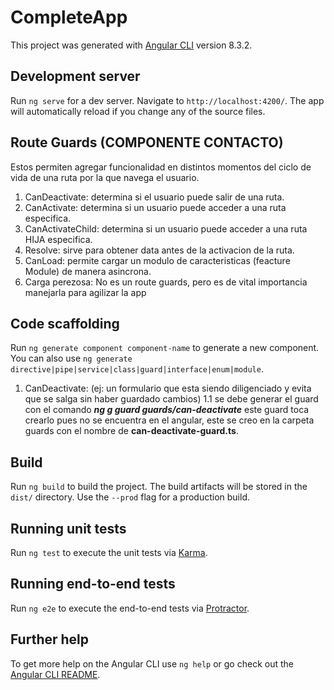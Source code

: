# CompleteApp

This project was generated with [Angular CLI](https://github.com/angular/angular-cli) version 8.3.2.

## Development server

Run `ng serve` for a dev server. Navigate to `http://localhost:4200/`. The app will automatically reload if you change any of the source files.

## Route Guards (COMPONENTE CONTACTO)

Estos permiten agregar funcionalidad en distintos momentos del ciclo de vida de una ruta por la que navega el usuario.
1. CanDeactivate: determina si el usuario puede salir de una ruta.
2. CanActivate: determina si un usuario puede acceder a una ruta especifica.
3. CanActivateChild: determina si un usuario puede acceder a una ruta HIJA especifica.
4. Resolve: sirve para obtener data antes de la activacion de la ruta.
5. CanLoad: permite cargar un modulo de caracteristicas (feacture Module) de manera asincrona.
6. Carga perezosa: No es un route guards, pero es de vital importancia manejarla para agilizar la app

## Code scaffolding

Run `ng generate component component-name` to generate a new component. You can also use `ng generate directive|pipe|service|class|guard|interface|enum|module`.

1. CanDeactivate: (ej: un formulario que esta siendo diligenciado y evita que se salga sin haber guardado cambios)
1.1 se debe generar el guard con el comando ***ng g guard guards/can-deactivate*** este guard toca crearlo pues no se encuentra en el angular, este se creo en la carpeta guards con el nombre de **can-deactivate-guard.ts**.


## Build

Run `ng build` to build the project. The build artifacts will be stored in the `dist/` directory. Use the `--prod` flag for a production build.

## Running unit tests

Run `ng test` to execute the unit tests via [Karma](https://karma-runner.github.io).

## Running end-to-end tests

Run `ng e2e` to execute the end-to-end tests via [Protractor](http://www.protractortest.org/).

## Further help

To get more help on the Angular CLI use `ng help` or go check out the [Angular CLI README](https://github.com/angular/angular-cli/blob/master/README.md).
